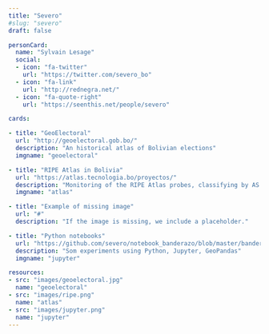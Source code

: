 ```yaml
---
title: "Severo"
#slug: "severo"
draft: false

personCard:
  name: "Sylvain Lesage"
  social:
  - icon: "fa-twitter"
    url: "https://twitter.com/severo_bo"
  - icon: "fa-link"
    url: "http://rednegra.net/"
  - icon: "fa-quote-right"
    url: "https://seenthis.net/people/severo"

cards:

- title: "GeoElectoral"
  url: "http://geoelectoral.gob.bo/"
  description: "An historical atlas of Bolivian elections"
  imgname: "geoelectoral"

- title: "RIPE Atlas in Bolivia"
  url: "https://atlas.tecnologia.bo/proyectos/"
  description: "Monitoring of the RIPE Atlas probes, classifying by AS number"
  imgname: "atlas"

- title: "Example of missing image"
  url: "#"
  description: "If the image is missing, we include a placeholder."

- title: "Python notebooks"
  url: "https://github.com/severo/notebook_banderazo/blob/master/banderazo.ipynb"
  description: "Som experiments using Python, Jupyter, GeoPandas"
  imgname: "jupyter"

resources:
- src: "images/geoelectoral.jpg"
  name: "geoelectoral"
- src: "images/ripe.png"
  name: "atlas"
- src: "images/jupyter.png"
  name: "jupyter"
---
```


